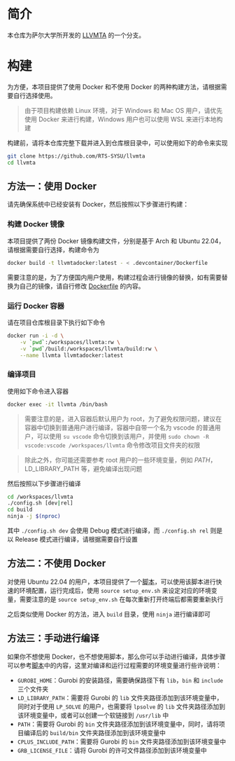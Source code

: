 # 简介

本仓库为萨尔大学所开发的 [LLVMTA](https://gitlab.cs.uni-saarland.de/reineke/llvmta) 的一个分支。

# 构建

为方便，本项目提供了使用 Docker 和不使用 Docker 的两种构建方法，请根据需要自行选择使用。

> 由于项目构建依赖 Linux 环境，对于 Windows 和 Mac OS 用户，请优先使用 Docker 来进行构建，Windows 用户也可以使用 WSL 来进行本地构建

构建前，请将本仓库完整下载并进入到仓库根目录中，可以使用如下的命令来实现

```bash
git clone https://github.com/RTS-SYSU/llvmta
cd llvmta
```

## 方法一：使用 Docker

请先确保系统中已经安装有 Docker，然后按照以下步骤进行构建：

### 构建 Docker 镜像

本项目提供了两份 Docker 镜像构建文件，分别是基于 Arch 和 Ubuntu 22.04，请根据需要自行选择，构建命令为

```bash
docker build -t llvmtadocker:latest - < .devcontainer/Dockerfile
```

需要注意的是，为了方便国内用户使用，构建过程会进行镜像的替换，如有需要替换为自己的镜像，请自行修改 [Dockerfile](.devcontainer/Dockerfile) 的内容。

### 运行 Docker 容器

请在项目仓库根目录下执行如下命令

```bash
docker run -i -d \
    -v `pwd`:/workspaces/llvmta:rw \
    -v `pwd`/build:/workspaces/llvmta/build:rw \
    --name llvmta llvmtadocker:latest
```

### 编译项目

使用如下命令进入容器

```bash
docker exec -it llvmta /bin/bash
```

> 需要注意的是，进入容器后默认用户为 root，为了避免权限问题，建议在容器中切换到普通用户进行编译，容器中自带一个名为 vscode 的普通用户，可以使用 `su vscode` 命令切换到该用户，并使用 `sudo chown -R vscode:vscode /workspaces/llvmta` 命令修改项目文件夹的权限

> 除此之外，你可能还需要参考 root 用户的一些环境变量，例如 $PATH，$LD_LIBRARY_PATH 等，避免编译出现问题

然后按照以下步骤进行编译

```bash
cd /workspaces/llvmta
./config.sh [dev|rel]
cd build
ninja -j $(nproc)
```

其中 `./config.sh dev` 会使用 Debug 模式进行编译，而 `./config.sh rel` 则是以 Release 模式进行编译，请根据需要自行设置

## 方法二：不使用 Docker

对使用 Ubuntu 22.04 的用户，本项目提供了一个[脚本](./compile.sh)，可以使用该脚本进行快速的环境配置，运行完成后，使用 `source setup_env.sh` 来设定对应的环境变量，需要注意的是 `source setup_env.sh` 在每次重新打开终端后都需要重新执行

之后类似使用 Docker 的方法，进入 `build` 目录，使用 `ninja` 进行编译即可

## 方法三：手动进行编译

如果你不想使用 Docker，也不想使用脚本，那么你可以手动进行编译，具体步骤可以参考[脚本](./compile.sh)中的内容，这里对编译和运行过程需要的环境变量进行些许说明：

- `GUROBI_HOME`：Gurobi 的安装路径，需要确保路径下有 `lib`，`bin` 和 `include` 三个文件夹
- `LD_LIBRARY_PATH`：需要将 Gurobi 的 `lib` 文件夹路径添加到该环境变量中，同时对于使用 `LP_SOLVE` 的用户，也需要将 `lpsolve` 的 `lib` 文件夹路径添加到该环境变量中，或者可以创建一个软链接到 `/usr/lib` 中
- `PATH`：需要将 Gurobi 的 `bin` 文件夹路径添加到该环境变量中，同时，请将项目编译后的 `build/bin` 文件夹路径添加到该环境变量中
- `CPLUS_INCLUDE_PATH`：需要将 Gurobi 的 `bin` 文件夹路径添加到该环境变量中
- `GRB_LICENSE_FILE`：请将 Gurobi 的许可文件路径添加到该环境变量中